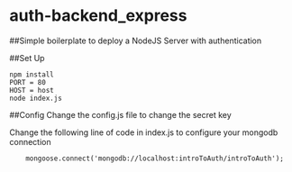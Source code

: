 # auth-backend_express

##Simple boilerplate to deploy a NodeJS Server with authentication


##Set Up
```
npm install
PORT = 80
HOST = host
node index.js
```


##Config
Change the config.js file to change the secret key

Change the following line of code in index.js to configure your mongodb connection
```
	mongoose.connect('mongodb://localhost:introToAuth/introToAuth');
```


